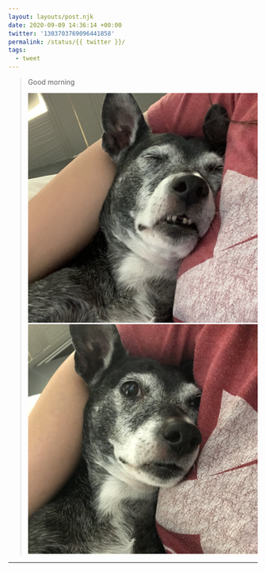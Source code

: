 ```yaml
---
layout: layouts/post.njk
date: 2020-09-09 14:36:14 +00:00
twitter: '1303703769096441858'
permalink: /status/{{ twitter }}/
tags: 
  - tweet
---
```


> Good morning 
> 
> ![Dog sleeps with mouth slightly open, showing a small row of teeth with one tooth missing.](/img/1303703769096441858-EhevPolU0AAXWZW.jpg)
> ![Same dog now awake mugging for the camera.](/img/1303703769096441858-EhevQXHUwAEOMTX.jpg)

---
